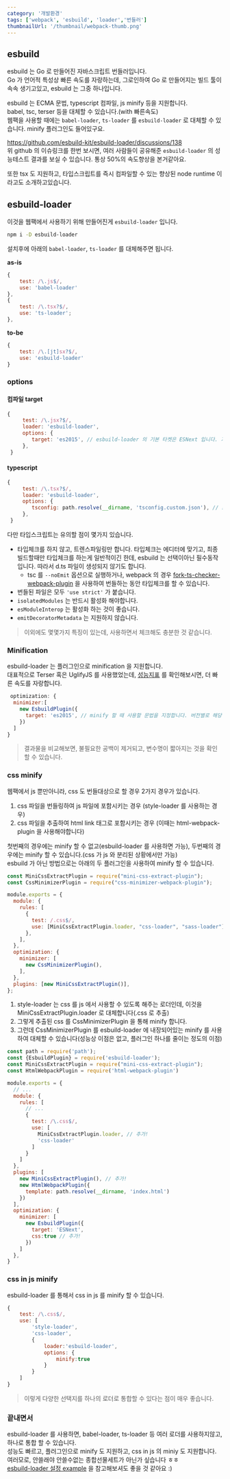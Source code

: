 ```yaml
---
category: '개발환경'
tags: ['webpack', 'esbuild', 'loader','번들러']
thumbnailUrl: '/thumbnail/webpack-thumb.png'
---
```


## esbuild 

esbuild 는 Go 로 만들어진 자바스크립트 번들러입니다.   
Go 가 언어적 특성상 빠른 속도를 자랑하는데, 그로인하여 Go 로 만들어지는 빌드 툴이 속속 생기고있고, esbuild 는 그중 하나입니다.   

esbuild 는 ECMA 문법, typescript 컴파일, js minify 등을 지원합니다.   
babel, tsc, terser 등을 대체할 수 있습니다.(with 빠른속도)    
웹팩을 사용할 때에는 `babel-loader`, `ts-loader` 를 `esbuild-loader` 로 대체할 수 있습니다. minify 플러그인도 들어있구요.   

https://github.com/esbuild-kit/esbuild-loader/discussions/138   
위 github 의 이슈링크를 한번 보시면, 여러 사람들이 공유해준 `esbuild-loader` 의 성능테스트 결과를 보실 수 있습니다. 통상 50%의 속도향상을 본거같아요.

또한 tsx 도 지원하고, 타입스크립트를 즉시 컴파일할 수 있는 향상된 node runtime 이라고도 소개하고있습니다.

## esbuild-loader

이것을 웹팩에서 사용하기 위해 만들어진게 `esbuild-loader` 입니다.   

```bash
npm i -D esbuild-loader
```

설치후에 아래의 `babel-loader`, `ts-loader` 를 대체해주면 됩니다.

**as-is**
```js
{
    test: /\.js$/,
    use: 'babel-loader'
},
{
    test: /\.tsx?$/,
    use: 'ts-loader';
},
```

**to-be**
```js
{
    test: /\.[jt]sx?$/,
    use: 'esbuild-loader'
}
```

### options

#### 컴파일 target

```js
{
     test: /\.jsx?$/,
     loader: 'esbuild-loader',
     options: {
        target: 'es2015', // esbuild-loader 의 기본 타켓은 ESNext 입니다. 기본적으로 어떤 transpile 도 하지 않기 때문에, 이 옵션을 통해 타겟을 지정해주어야합니다.
     },
 }
```

#### typescript

```js
{
     test: /\.tsx?$/,
     loader: 'esbuild-loader',
     options: {
        tsconfig: path.resolve(__dirname, 'tsconfig.custom.json'), // 프로젝트의 루트에 tscofnig.json 이있다면, 자동으로 인식합니다. 하지만 지정하고싶다면, 이 옵션을 통해 tsconfig 를 지정해주어야합니다.
     },
 }
```

다만 타입스크립트는 유의할 점이 몇가지 있습니다.   

- 타입체크를 하지 않고, 트렌스파일링만 합니다. 타입체크는 에디터에 맞기고, 최종 빌드할때만 타입체크를 하는게 일반적이긴 한데, esbuild 는 선택이아닌 필수동작입니다. 따라서 d.ts 파일이 생성되지 않기도 합니다.
  - tsc 를 `--noEmit` 옵션으로 실행하거나, webpack 의 경우 [fork-ts-checker-webpack-plugin](https://github.com/TypeStrong/fork-ts-checker-webpack-plugin) 을 사용하여 번들하는 동안 타입체크를 할 수 있습니다.
- 번들된 파일은 모두 `'use strict'` 가 붙습니다. 
- `isolatedModules` 는 반드시 활성화 해야합니다. 
- `esModuleInterop` 는 활성화 하는 것이 좋습니다.
- `emitDecoratorMetadata` 는 지원하지 않습니다.

> 이외에도 몇몇가지 특징이 있는데, 사용하면서 체크해도 충분한 것 같습니다.

### Minification

esbuild-loader 는 플러그인으로 minification 을 지원합니다.   
대표적으로 Terser 혹은 UglifyJS 를 사용했었는데, [성능지표](https://github.com/privatenumber/minification-benchmarks) 를 확인해보시면, 더 빠른 속도를 자랑합니다.   

```js
 optimization: {
  minimizer:[
    new EsbuildPlugin({
      target: 'es2015', // minify 할 때 사용할 문법을 지정합니다. 버전별로 해당 문법을 활용합니다.
    })
  ]
}
```

> 결과물을 비교해보면, 불필요한 공백이 제거되고, 변수명이 짧아지는 것을 확인할 수 있습니다.

### css minify

웹팩에서 js 뿐만아니라, css 도 번들대상으로 할 경우 2가지 경우가 있습니다.   

1. css 파일을 번들링하여 js 파일에 포함시키는 경우 (style-loader 를 사용하는 경우)
2. css 파일을 추출하여 html link 태그로 포함시키는 경우 (이때는 html-webpack-plugin 을 사용해야합니다)

첫번째의 경우에는 minify 할 수 없고(esbuild-loader 를 사용하면 가능), 두번째의 경우에는 minify 할 수 있습니다.(css 가 js 와 분리된 상황에서만 가능)   
esbuild 가 아닌 방법으로는 아래의 두 플러그인을 사용하여 minify 할 수 있습니다.

```js 
const MiniCssExtractPlugin = require("mini-css-extract-plugin");
const CssMinimizerPlugin = require("css-minimizer-webpack-plugin");

module.exports = {
  module: {
    rules: [
      {
        test: /.css$/,
        use: [MiniCssExtractPlugin.loader, "css-loader", "sass-loader"],
      },
    ],
  },
  optimization: {
    minimizer: [
      new CssMinimizerPlugin(),
    ],
  },
  plugins: [new MiniCssExtractPlugin()],
};

```

1. style-loader 는 css 를 js 에서 사용할 수 있도록 해주는 로더인데, 이것을 MiniCssExtractPlugin.loader 로 대체합니다(.css 로 추출)
2. 그렇게 추출된 css 를 CssMinimizerPlugin 을 통해 minify 합니다.
3. 그런데 CssMinimizerPlugin 를 esbuild-loader 에 내장되어있는 minify 를 사용하여 대체할 수 있습니다(성능상 이점은 없고, 플러그인 하나를 줄이는 정도의 이점)

```js
const path = require('path');
const {EsbuildPlugin} = require('esbuild-loader');
const MiniCssExtractPlugin = require("mini-css-extract-plugin");
const HtmlWebpackPlugin = require('html-webpack-plugin')

module.exports = {
  // ...
  module: {
    rules: [
      // ...
      {
        test: /\.css$/,
        use: [
          MiniCssExtractPlugin.loader, // 추가!
          'css-loader'
        ]
      }
    ]
  },
  plugins: [
    new MiniCssExtractPlugin(), // 추가!
    new HtmlWebpackPlugin({
      template: path.resolve(__dirname, 'index.html')
    })
  ],
  optimization: {
    minimizer: [
      new EsbuildPlugin({
        target: 'ESNext',
        css:true // 추가!
      })
    ]
  },
}
```

### css in js minify

esbuild-loader 를 통해서 css in js 를 minify 할 수 있습니다.   

```js
{
    test: /\.css$/,
    use: [
        'style-loader',
        'css-loader',
        {
            loader:'esbuild-loader',
            options: {
                minify:true
            }
        }
    ]
}
```

> 이렇게 다양한 선택지를 하나의 로더로 통합할 수 있다는 점이 매우 좋습니다.

### 끝내면서

esbuild-loader 를 사용하면, babel-loader, ts-loader 등 여러 로더를 사용하지않고, 하나로 통합 할 수 있습니다.   
성능도 빠르고, 플러그인으로 minify 도 지원하고, css in js 의 miniy 도 지원합니다.   
여러모로, 안쓸래야 안쓸수없는 종합선물세트가 아닌가 싶습니다 ㅎㅎ   
[esbuild-loader 설정 example](https://github.com/esbuild-kit/esbuild-loader-examples) 을 참고해보셔도 좋을 것 같아요 :)

